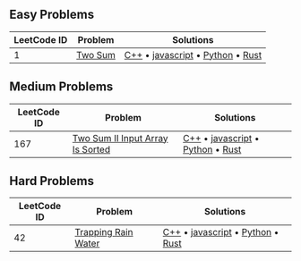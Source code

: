 ## Easy Problems

| LeetCode ID | Problem | Solutions |
| ----------- | ------- | ---------- |
| 1 | [Two Sum](https://leetcode.com/problems/two-sum) | [C++](easy/1-Two_Sum/two_sum.cpp) &bull; [javascript](easy/1-Two_Sum/two_sum.js) &bull; [Python](easy/1-Two_Sum/two_sum.py) &bull; [Rust](easy/1-Two_Sum/two_sum.rs) |


## Medium Problems

| LeetCode ID | Problem | Solutions |
| ----------- | ------- | ---------- |
| 167 | [Two Sum II Input Array Is Sorted](https://leetcode.com/problems/two-sum-ii-input-array-is-sorted) | [C++](medium/167-Two_Sum_II_Input_Array_Is_Sorted/two_sum_ii_input_array_is_sorted.cpp) &bull; [javascript](medium/167-Two_Sum_II_Input_Array_Is_Sorted/two_sum_ii_input_array_is_sorted.js) &bull; [Python](medium/167-Two_Sum_II_Input_Array_Is_Sorted/two_sum_ii_input_array_is_sorted.py) &bull; [Rust](medium/167-Two_Sum_II_Input_Array_Is_Sorted/two_sum_ii_input_array_is_sorted.rs) |


## Hard Problems

| LeetCode ID | Problem | Solutions |
| ----------- | ------- | ---------- |
| 42 | [Trapping Rain Water](https://leetcode.com/problems/trapping-rain-water) | [C++](hard/42-Trapping_Rain_Water/trapping_rain_water.cpp) &bull; [javascript](hard/42-Trapping_Rain_Water/trapping_rain_water.js) &bull; [Python](hard/42-Trapping_Rain_Water/trapping_rain_water.py) &bull; [Rust](hard/42-Trapping_Rain_Water/trapping_rain_water.rs) |

